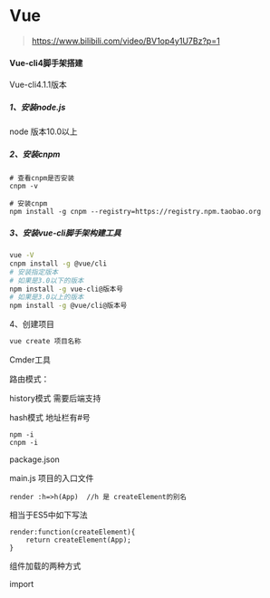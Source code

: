 # Vue

>  https://www.bilibili.com/video/BV1op4y1U7Bz?p=1

#### Vue-cli4脚手架搭建

Vue-cli4.1.1版本

##### 1、安装node.js

node 版本10.0以上

##### 2、安装cnpm

```shell
# 查看cnpm是否安装
cnpm -v

# 安装cnpm
npm install -g cnpm --registry=https://registry.npm.taobao.org

```

##### 3、安装vue-cli脚手架构建工具

```bash
vue -V
cnpm install -g @vue/cli
# 安装指定版本
# 如果是3.0以下的版本
npm install -g vue-cli@版本号
# 如果是3.0以上的版本
npm install -g @vue/cli@版本号
```

4、创建项目

```bash
vue create 项目名称
```

Cmder工具

路由模式：

history模式 需要后端支持

hash模式 地址栏有#号

```
npm -i
cnpm -i
```

package.json

main.js 项目的入口文件

```
render :h=>h(App)  //h 是 createElement的别名
```

相当于ES5中如下写法

```
render:function(createElement){
	return createElement(App);
}
```

组件加载的两种方式

import 

